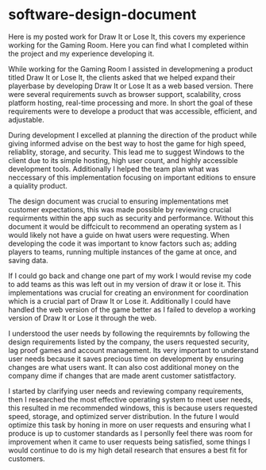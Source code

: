 # software-design-document
Here is my posted work for Draw It or Lose It, this covers my experience working for the Gaming Room.  Here you can find what I completed within the project and my experience developing it.

While working for the Gaming Room I assisted in developmening a product titled Draw It or Lose It, the clients asked that we helped expand their playerbase by developing Draw It or Lose It as a web based version. There were several requirements suvch as browser support, scalability, cross platform hosting, real-time processing and more. In short the goal of these requirements were to develope a product that was accessible, efficient, and adjustable.

During development I excelled at planning the direction of the product while giving informed advise on the best way to host the game for high speed, reliablity, storage, and security. This lead me to suggest Windows to the client due to its simple hosting, high user count, and highly accessible development tools. Additionally I helped the team plan what was neccessary of this implementation focusing on important editions to ensure a quiality product.

The design document was crucial to ensuring implementations met customer expectations, this was made possible by reviewing crucial requirments within the app such as security and performance. Without this document it would be diffcicult to recommend an operating system as I would likely not have a guide on hwat users were requesting. When developing the code it was important to know factors such as; adding players to teams, running multiple instances of the game at once, and saving data.

If I could go back and change one part of my work I would revise my code to add teams as this was left out in my version of draw it or lose it. This implementations was crucial for creating an environment for coordination which is a crucial part of Draw It or Lose it. Additionally I could have handled the web version of the game better as I failed to develop a working version of Draw It or Lose it through the web.

I understood the user needs by following the requiremnts by following the design requirements listed by the company, the users requested security, lag proof games and account management. Its very important to understand user needs because it saves precious time on development by ensuring changes are what users want. It can also cost additional money on the company dime if changes that are made arent customer satistfactory.

I started by clarifying user needs and reviewing company requirements, then I researched the most effective operating system to meet user needs, this resulted in me recommended windows, this is because users requested speed, storage, and optimized server distribution. In the future I would optimize this task by honing in more on user requests and ensuring what I produce is up to customer standards as I personlly feel there was room for improvement when it came to user requests being satisfied, some things I would continue to do is my high detail research that ensures a best fit for customers.
